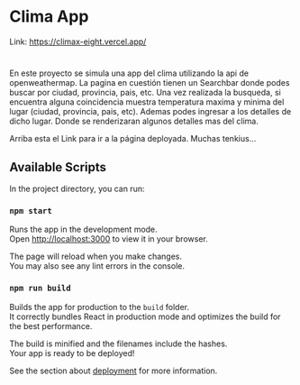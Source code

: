 # Clima App

Link: https://climax-eight.vercel.app/

#
En este proyecto se simula una app del clima utilizando la api de openweathermap.
La pagina en cuestión tienen un Searchbar donde podes buscar por ciudad, provincia, pais, etc. Una vez realizada la busqueda, si encuentra alguna coincidencia muestra temperatura maxima y minima del lugar (ciudad, provincia, pais, etc).
Ademas podes ingresar a los detalles de dicho lugar. Donde se renderizaran algunos detalles mas del clima.

Arriba esta el Link para ir a la página deployada.
Muchas tenkius...

## Available Scripts

In the project directory, you can run:

### `npm start`

Runs the app in the development mode.\
Open [http://localhost:3000](http://localhost:3000) to view it in your browser.

The page will reload when you make changes.\
You may also see any lint errors in the console.


### `npm run build`

Builds the app for production to the `build` folder.\
It correctly bundles React in production mode and optimizes the build for the best performance.

The build is minified and the filenames include the hashes.\
Your app is ready to be deployed!

See the section about [deployment](https://facebook.github.io/create-react-app/docs/deployment) for more information.


